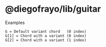 # @diegofrayo/lib/guitar

Examples

```
G = Default variant chord   (0 index)
G[1] = Chord with a variant (0 index)
G[2] = Chord with a variant (1 index)
```
